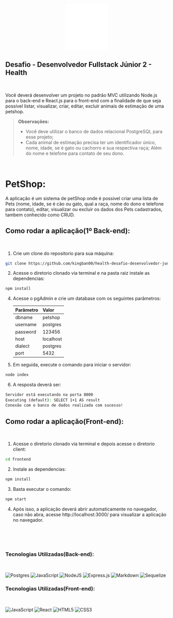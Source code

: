 <center>
  <img src="./client/src/img/sm_md.png" alt="Imagem" />
</center>

## Desafio - Desenvolvedor Fullstack Júnior 2 - Health
<br>

<p>
Você deverá desenvolver um projeto no padrão MVC utilizando Node.js para o back-end e React.js para o front-end com a finalidade de que seja possível listar, visualizar, criar, editar, excluir animais de estimação de uma petshop.
</p>

> **Observações:**
> - Você deve utilizar o banco de dados relacional PostgreSQL para esse projeto;
> - Cada animal de estimação precisa ter um identificador único, nome, idade, se é gato ou cachorro e sua respectiva raça; Além do nome e telefone para contato de seu dono.

<br/>

# PetShop:

<p>
A aplicação é um sistema de petShop onde é possivel criar uma lista de Pets (nome, idade, se é cão ou gato, qual a raça, nome do dono e telefone para contato), editar, visualizar ou excluir os dados dos Pets cadastrados, tambem conhecido como CRUD. 
</p>


## Como rodar a aplicação(1º Back-end):
<br>

1. Crie um clone do repositorio para sua máquina:
```sh
git clone https://github.com/kingban00/health-desafio-desenvolvedor-junior-2.git
```

2. Acesse o diretorio clonado via terminal e na pasta raiz instale as dependencias:
```sh
npm install
```
4. Acesse o pgAdmin e crie um database com os seguintes parâmetros:

      Parâmetro   | Valor
      --------- | ------
      dbname | petshop
      username | postgres
      password | 123456
      host | localhost
      dialect | postgres
      port | 5432

5. Em seguida, execute o comando para iniciar o servidor:
```sh
node index
```
6. A resposta deverá ser:

```sh
Servidor está executando na porta 8000
Executing (default): SELECT 1+1 AS result
Conexão com o banco de dados realizada com sucesso!
```

## Como rodar a aplicação(Front-end):
<br>

1. Acesse o diretorio clonado via terminal e depois acesse o diretorio client:
```sh
cd frontend
```
2. Instale as dependencias:
```sh
npm install
```
3. Basta executar o comando:
```sh
npm start
```
4. Após isso, a aplicação deverá abrir automaticamente no navegador, caso não abra, acesse http://localhost:3000/ para visualizar a aplicação no navegador.

<br><br><br>


### Tecnologias Utilizadas(Back-end):
<br>

![Postgres](https://img.shields.io/badge/postgres-%23316192.svg?style=for-the-badge&logo=postgresql&logoColor=white)
![JavaScript](https://img.shields.io/badge/javascript-%23323330.svg?style=for-the-badge&logo=javascript&logoColor=%23F7DF1E)
![NodeJS](https://img.shields.io/badge/node.js-6DA55F?style=for-the-badge&logo=node.js&logoColor=white)
![Express.js](https://img.shields.io/badge/express.js-%23404d59.svg?style=for-the-badge&logo=express&logoColor=%2361DAFB)
![Markdown](https://img.shields.io/badge/markdown-%23000000.svg?style=for-the-badge&logo=markdown&logoColor=white)
![Sequelize](https://img.shields.io/badge/Sequelize-52B0E7?style=for-the-badge&logo=Sequelize&logoColor=white)

### Tecnologias Utilizadas(Front-end):
<br>

![JavaScript](https://img.shields.io/badge/javascript-%23323330.svg?style=for-the-badge&logo=javascript&logoColor=%23F7DF1E)
![React](https://img.shields.io/badge/react-%2320232a.svg?style=for-the-badge&logo=react&logoColor=%2361DAFB)
![HTML5](https://img.shields.io/badge/html5-%23E34F26.svg?style=for-the-badge&logo=html5&logoColor=white)
![CSS3](https://img.shields.io/badge/css3-%231572B6.svg?style=for-the-badge&logo=css3&logoColor=white)
